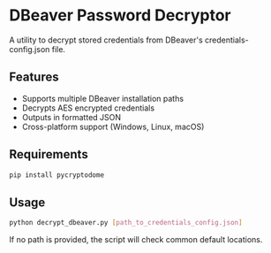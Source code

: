 # DBeaver Password Decryptor

A utility to decrypt stored credentials from DBeaver's credentials-config.json file.

## Features
- Supports multiple DBeaver installation paths
- Decrypts AES encrypted credentials
- Outputs in formatted JSON
- Cross-platform support (Windows, Linux, macOS)

## Requirements
```bash
pip install pycryptodome
```

## Usage
```bash
python decrypt_dbeaver.py [path_to_credentials_config.json]
```

If no path is provided, the script will check common default locations.
